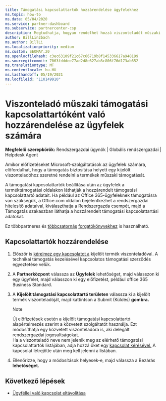 ```yaml
---
title: Támogatási kapcsolattartók hozzárendelése ügyfelekhez
ms.topic: how-to
ms.date: 05/04/2020
ms.service: partner-dashboard
ms.subservice: partnercenter-csp
description: Megtudhatja, hogyan rendelhet hozzá viszonteladót műszaki támogatási kapcsolattartóként az olyan ügyfelek számára, akik előfizetéssel Microsoft-szolgáltatások.
author: BillLinzbach
ms.author: BillLi
ms.localizationpriority: medium
ms.custom: SEOMAY.20
ms.openlocfilehash: c3ec63109f21c67c66719b8f145336617a948199
ms.sourcegitcommit: 7063fdddee77ad2d8e627ab3c806f76d173ab652
ms.translationtype: MT
ms.contentlocale: hu-HU
ms.lasthandoff: 05/19/2021
ms.locfileid: "110149910"
---
```

# <a name="assign-a-reseller-as-a-technical-support-contact-for-customers"></a>Viszonteladó műszaki támogatási kapcsolattartóként való hozzárendelése az ügyfelek számára

**Megfelelő szerepkörök:** Rendszergazdai ügynök | Globális rendszergazdai | Helpdesk Agent


Amikor előfizetéseket Microsoft-szolgáltatások az ügyfelek számára, előfordulhat, hogy a támogatás biztosítása helyett egy kijelölt viszonteladóhoz szeretné rendelni a termékek műszaki támogatását.

A támogatási kapcsolattartók beállítása után az ügyfelek a terméktámogatási oldalakon láthatják a hozzárendelt támogatási kapcsolattartó adatait. Ha például az Office 365-ügyfeleknek támogatásra van szükségük, a Office.com oldalon bejelentkezhet a  rendszergazdai hitelesítő adataival, kiválaszthatja a Rendszergazda csempét, majd a Támogatás szakaszban láthatja a hozzárendelt támogatási kapcsolattartási adatokat. 

Ez többpartneres és [többcsatornás](multipartner.md) [forgatókönyvekhez](multichannel.md) is használható. 


## <a name="assign-contacts"></a>Kapcsolattartók hozzárendelése

1. Először is [kérelmez egy kapcsolatot a](request-a-relationship-with-a-customer.md) kijelölt termék viszonteladóval. A technikai támogatás kezelésével kapcsolatos támogatási szerződés egyeztetése velük.

2. A **Partnerközpont** válassza az **Ügyfelek** lehetőséget, majd válasszon ki egy ügyfelet, majd válasszon ki egy előfizetést, például office 365 Business Standard.

3. A **Kijelölt támogatási kapcsolattartó területen** válassza ki a kijelölt termék viszonteladóját, majd kattintson a Submit (Küldés) **gombra.** 

      >[!NOTE]  
      >Új előfizetések esetén a kijelölt támogatási kapcsolattartó alapértelmezés szerint a közvetett szolgáltatót használja. Ezt módosíthatja egy közvetett viszonteladóra is, aki delegált rendszergazdai jogosultságokat.    
    >Ha a viszonteladó neve nem jelenik meg az elérhető támogatási kapcsolattartók listájában, adja hozzá őket egy [kapcsolat kérésével.](request-a-relationship-with-a-customer.md) A kapcsolat létrejötte után meg kell jelenni a listában.  

4. Ellenőrizze, hogy a módosítások helyesek-e, majd válassza a Bezárás **lehetőséget.**

## <a name="next-steps"></a>Következő lépések

- [Ügyféllel való kapcsolat eltávolítása](remove-a-relationship.md)